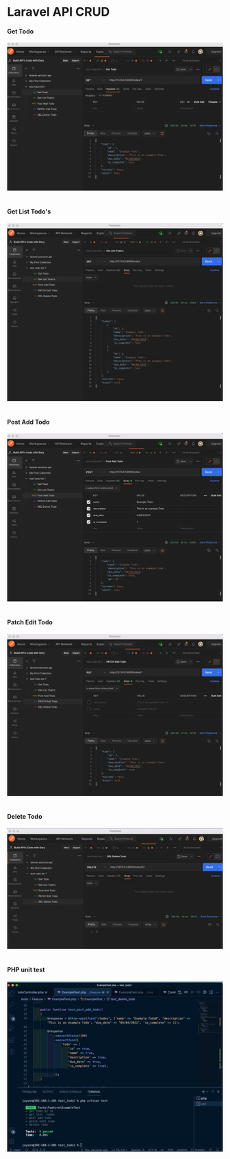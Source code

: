 # Laravel API CRUD

#### Get Todo
![gify1](resources/images/get_todo.jpeg)
<br><br>

#### Get List Todo's
![gify1](resources/images/get_list_todos.jpeg)
<br><br>

#### Post Add Todo
![gify1](resources/images/post_add_todo.jpeg)
<br><br>


#### Patch Edit Todo
![gify1](resources/images/patch_edit_todo.jpeg)
<br><br>

#### Delete Todo
![gify1](resources/images/delete_todo.jpeg)
<br><br>


#### PHP unit test
![gify1](resources/images/php_unit_test.png)



